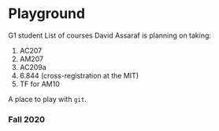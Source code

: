 # Playground
G1 student
List of courses David Assaraf is planning on taking: 
1. AC207
2. AM207
3. AC209a
4. 6.844 (cross-registration at the MIT)
5. TF for AM10

A place to play with `git`.

### Fall 2020
